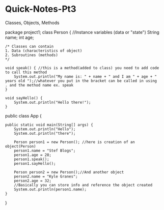 # Quick-Notes-Pt3
Classes, Objects, Methods

package project1;
class Person {
	//Instance variables (data or "state")
	String name;
	int age;
	
	/* Classes can contain
	1. Data (characteristics of object)
	2. Subroutines (methods)
	*/
	
	void speak() { //this is a method(added to class) you need to add code to call this method
		System.out.println("My name is: " + name + " and I am " + age + " years old ");//whatever you put in the bracket can be called in using . and the method name ex. speak
	}

	void sayHello() {
		System.out.println("Hello there!");
	}
	
public class App {

	public static void main(String[] args) {
		System.out.println("Hello");
		System.out.println("there");
		
		Person person1 = new Person(); //here is creation of an object(Person)
		person1.name = "Stef Blogs";
		person1.age = 28;
		person1.speak();
		person1.sayHello();
		
		Person person2 = new Person();//And another object
		person2.name = "Kyle Granes";
		person2.age = 32;
		//Basically you can store info and reference the object created
		System.out.println(person1.name);
	}

}
